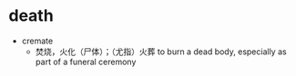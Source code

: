 # death

- cremate
  - 焚烧，火化（尸体）；（尤指）火葬 to burn a dead body, especially as part of a funeral ceremony
